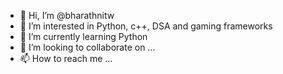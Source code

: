- 👋 Hi, I’m @bharathnitw
- 👀 I’m interested in Python, c++, DSA and gaming frameworks
- 🌱 I’m currently learning Python
- 💞️ I’m looking to collaborate on ...
- 📫 How to reach me ...

<!---
bharathnitw/bharathnitw is a ✨ special ✨ repository because its `README.md` (this file) appears on your GitHub profile.
You can click the Preview link to take a look at your changes.
--->
